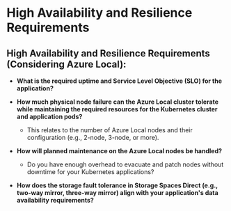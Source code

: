 # High Availability and Resilience Requirements

## High Availability and Resilience Requirements (Considering Azure Local):

- **What is the required uptime and Service Level Objective (SLO) for the application?**
  
- **How much physical node failure can the Azure Local cluster tolerate while maintaining the required resources for the Kubernetes cluster and application pods?**
  - This relates to the number of Azure Local nodes and their configuration (e.g., 2-node, 3-node, or more).

- **How will planned maintenance on the Azure Local nodes be handled?**
  - Do you have enough overhead to evacuate and patch nodes without downtime for your Kubernetes applications?

- **How does the storage fault tolerance in Storage Spaces Direct (e.g., two-way mirror, three-way mirror) align with your application's data availability requirements?**